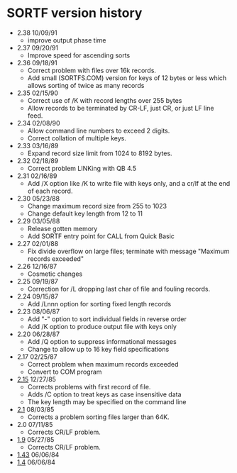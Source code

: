 # SORTF version history

- 2.38 10/09/91
  - improve output phase time
- 2.37 09/20/91
  - Improve speed for ascending sorts
- 2.36 09/18/91
  - Correct problem with files over 16k records.
  - Add small (SORTFS.COM) version for keys of 12 bytes or less which allows sorting of twice as many records
- 2.35 02/15/90
  - Correct use of /K with record lengths over 255 bytes
  - Allow records to be terminated by CR-LF, just CR, or just LF line feed.
- 2.34 02/08/90
  - Allow command line numbers to exceed 2 digits.
  - Correct collation of multiple keys.
- 2.33 03/16/89
  - Expand record size limit from 1024 to 8192 bytes.
- 2.32 02/18/89
  - Correct problem LINKing with QB 4.5
- 2.31 02/16/89
  - Add /X option like /K to write file with keys only, and a cr/lf at the end of each record.
- 2.30 05/23/88
  - Change maximum record size from 255 to 1023
  - Change default key length from 12 to 11
- 2.29 03/05/88
  - Release gotten memory
  - Add SORTF entry point for CALL from Quick Basic
- 2.27 02/01/88
  - Fix divide overflow on large files; terminate with message "Maximum records exceeded"
- 2.26 12/16/87
  - Cosmetic changes
- 2.25 09/19/87
  - Correction for /L dropping last char of file and fouling records.
- 2.24 09/15/87
  - Add /Lnnn option for sorting fixed length records
- 2.23 08/06/87
  -  Add "-" option to sort individual fields in reverse order
  - Add /K option to produce output file with keys only
- 2.20 06/28/87
  - Add /Q option to suppress informational messages
  - Change to allow up to 16 key field specifications
- 2.17 02/25/87
  - Correct problem when maximum records exceeded
  - Convert to COM program
- [2.15](2.15) 12/27/85
  - Corrects problems with first record of file.
  - Adds /C option to treat keys as case insensitive data
  - The key length may be specified on the command line
- [2.1](2.1) 08/03/85
  - Corrects a problem sorting files larger than 64K.
- 2.0 07/11/85
  - Corrects CR/LF problem.
- [1.9](1.9) 05/27/85
  - Corrects CR/LF problem.
- [1.43](1.43) 06/06/84
- [1.4](1.4) 06/06/84
